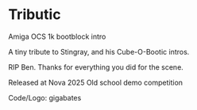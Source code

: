 # Tributic

Amiga OCS 1k bootblock intro

A tiny tribute to Stingray, and his Cube-O-Bootic intros.

RIP Ben. Thanks for everything you did for the scene.

Released at Nova 2025
Old school demo competition

Code/Logo: gigabates
